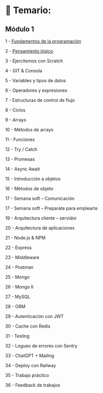 # 📖 Temario:

## Módulo 1 

1 - [Fundamentos de la programación](https://github.com/eugenia1984/BackEnd-Node.js-con-Daniel-Segovia/blob/main/teoria/01-fundamentos-de-la-programacion.md)

2 - [Pensamiento lógico](https://github.com/eugenia1984/BackEnd-Node.js-con-Daniel-Segovia/blob/main/teoria/02-pensamiento-logico.md)

3 - Ejercitemos con Scratch

4 - GIT & Consola

5 - Variables y tipos de datos

6 - Operadores y expresiones

7 - Estructuras de control de flujo

8 - Ciclos

9 - Arrays

10 - Métodos de arrays

11 - Funciones

12 - Try / Catch

13 - Promesas

14 - Async Await

15 - Introducción a objetos

16 - Métodos de objeto

17 - Semana soft – Comunicación

17 - Semana soft – Preparate para emplearte

19 - Arquitectura cliente – servidor

20 - Arquitectura de aplicaciones

21 - Node.js & NPM

22 - Express

23 - Middleware

24 - Postman

25 - Mongo

26 - Mongo II

27 - MySQL

28 - ORM

29 - Autenticación con JWT

30 - Cache con Redis

31 - Testing

32 - Logueo de errores con Sentry

33 - ChatGPT + Mailing

34 - Deploy con Railway

35 - Trabajo práctico

36 - Feedback de trabajos
